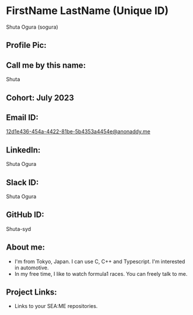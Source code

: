 # FirstName LastName (Unique ID) 
Shuta Ogura (sogura)
## Profile Pic:
## Call me by this name: 
Shuta
## Cohort: July 2023
## Email ID: 
12d1e436-454a-4422-81be-5b4353a4454e@anonaddy.me
## LinkedIn:
Shuta Ogura
## Slack ID: 
Shuta Ogura
## GitHub ID: 
Shuta-syd
## About me: 
- I'm from Tokyo, Japan. I can use C, C++ and Typescript. I'm interested in automotive.
- In my free time, I like to watch formula1 races. You can freely talk to me.
## Project Links:
- Links to your SEA:ME repositories.
